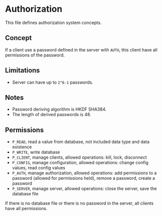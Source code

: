 # Authorization
This file defines authorization system concepts.

## Concept
If a client use a password defined in the server with `AUTH`, this client have all permissions of the password.  

## Limitations
* Server can have up to `2^6-1` passwords.

## Notes
* Password deriving algorithm is HKDF SHA384.
* The length of derived passwords is 48.

## Permissions
* `P_READ`, read a value from database, not included data type and data existence
* `P_WRITE`, write database
* `P_CLIENT`, manage clients, allowed operations: kill, lock, disconnect
* `P_CONFIG`, manage configuration, allowed operations: change config values, read config values 
* `P_AUTH`, manage authorization, allowed operations: add permissions to a password (allowed for permissions held), remove a password, create a password
* `P_SERVER`, manage server, allowed operations: close the server, save the database file

If there is no database file or there is no password in the server, all clients have all permissions.
